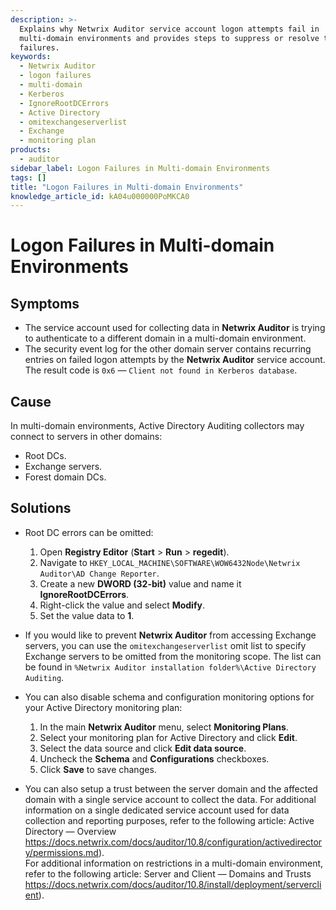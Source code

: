 ```yaml
---
description: >-
  Explains why Netwrix Auditor service account logon attempts fail in
  multi-domain environments and provides steps to suppress or resolve these
  failures.
keywords:
  - Netwrix Auditor
  - logon failures
  - multi-domain
  - Kerberos
  - IgnoreRootDCErrors
  - Active Directory
  - omitexchangeserverlist
  - Exchange
  - monitoring plan
products:
  - auditor
sidebar_label: Logon Failures in Multi-domain Environments
tags: []
title: "Logon Failures in Multi-domain Environments"
knowledge_article_id: kA04u000000PoMKCA0
---
```


# Logon Failures in Multi-domain Environments

## Symptoms

- The service account used for collecting data in **Netwrix Auditor** is trying to authenticate to a different domain in a multi-domain environment.
- The security event log for the other domain server contains recurring entries on failed logon attempts by the **Netwrix Auditor** service account. The result code is `0x6` — `Client not found in Kerberos database`.

## Cause

In multi-domain environments, Active Directory Auditing collectors may connect to servers in other domains:

- Root DCs.
- Exchange servers.
- Forest domain DCs.

## Solutions

- Root DC errors can be omitted:
  1. Open **Registry Editor** (**Start** > **Run** > **regedit**).
  2. Navigate to `HKEY_LOCAL_MACHINE\SOFTWARE\WOW6432Node\Netwrix Auditor\AD Change Reporter`.
  3. Create a new **DWORD (32-bit)** value and name it **IgnoreRootDCErrors**.
  4. Right-click the value and select **Modify**.
  5. Set the value data to **1**.

- If you would like to prevent **Netwrix Auditor** from accessing Exchange servers, you can use the `omitexchangeserverlist` omit list to specify Exchange servers to be omitted from the monitoring scope. The list can be found in `%Netwrix Auditor installation folder%\Active Directory Auditing`.

- You can also disable schema and configuration monitoring options for your Active Directory monitoring plan:
  1. In the main **Netwrix Auditor** menu, select **Monitoring Plans**.
  2. Select your monitoring plan for Active Directory and click **Edit**.
  3. Select the data source and click **Edit data source**.
  4. Uncheck the **Schema** and **Configurations** checkboxes.
  5. Click **Save** to save changes.

- You can also setup a trust between the server domain and the affected domain with a single service account to collect the data. For additional information on a single dedicated service account used for data collection and reporting purposes, refer to the following article: Active Directory — Overview https://docs.netwrix.com/docs/auditor/10.8/configuration/activedirectory/permissions.md).  
  For additional information on restrictions in a multi-domain environment, refer to the following article: Server and Client — Domains and Trusts https://docs.netwrix.com/docs/auditor/10.8/install/deployment/serverclient).
